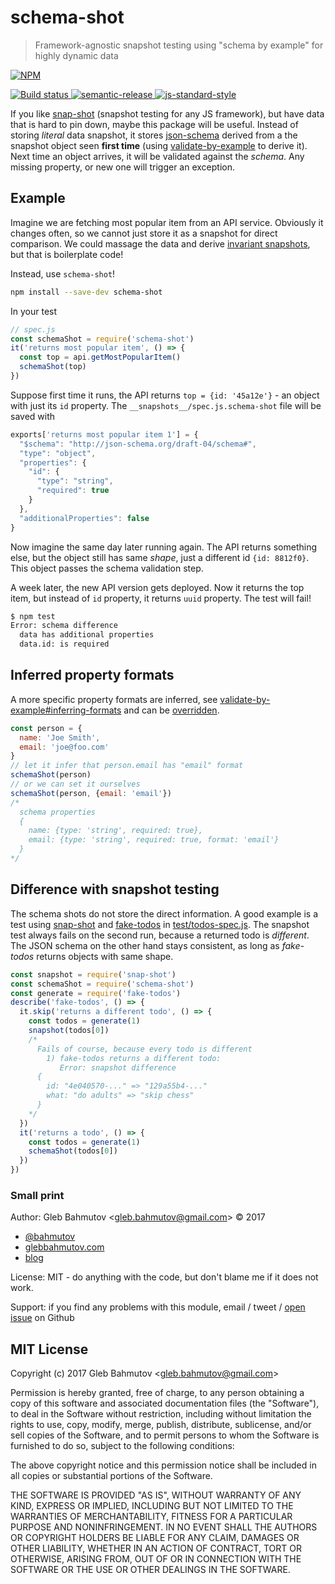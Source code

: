 # schema-shot

> Framework-agnostic snapshot testing using "schema by example" for highly dynamic data

[![NPM][npm-icon] ][npm-url]

[![Build status][ci-image] ][ci-url]
[![semantic-release][semantic-image] ][semantic-url]
[![js-standard-style][standard-image]][standard-url]

If you like [snap-shot][snap-shot] (snapshot testing for any JS framework),
but have data that is hard to pin down, maybe this package will be useful.
Instead of storing *literal* data snapshot, it stores [json-schema][json-schema]
derived from a the snapshot object seen **first time** (using
[validate-by-example][validate-by-example] to derive it). Next time an object
arrives, it will be validated against the *schema*. Any missing property,
or new one will trigger an exception.

## Example

Imagine we are fetching most popular item from an API service. Obviously
it changes often, so we cannot just store it as a snapshot for direct
comparison. We could massage the data and derive
[invariant snapshots][snapshot testing], but that is boilerplate code!

Instead, use `schema-shot`!

```sh
npm install --save-dev schema-shot
```

In your test

```js
// spec.js
const schemaShot = require('schema-shot')
it('returns most popular item', () => {
  const top = api.getMostPopularItem()
  schemaShot(top)
})
```

Suppose first time it runs, the API returns `top = {id: '45a12e'}` - an object
with just its `id` property. The `__snapshots__/spec.js.schema-shot` file
will be saved with

```js
exports['returns most popular item 1'] = {
  "$schema": "http://json-schema.org/draft-04/schema#",
  "type": "object",
  "properties": {
    "id": {
      "type": "string",
      "required": true
    }
  },
  "additionalProperties": false
}
```

Now imagine the same day later running again. The API returns something else,
but the object still has same *shape*, just a different id `{id: 8812f0}`.
This object passes the schema validation step.

A week later, the new API version gets deployed. Now it returns the top
item, but instead of `id` property, it returns `uuid` property. The test
will fail!

```sh
$ npm test
Error: schema difference
  data has additional properties
  data.id: is required
```

[json-schema]: http://json-schema.org/
[validate-by-example]: https://github.com/bahmutov/validate-by-example
[snapshot testing]: https://glebbahmutov.com/blog/snapshot-testing/

## Inferred property formats

A more specific property formats are inferred, see
[validate-by-example#inferring-formats][inferring] and can be
[overridden][overridden].

```js
const person = {
  name: 'Joe Smith',
  email: 'joe@foo.com'
}
// let it infer that person.email has "email" format
schemaShot(person)
// or we can set it ourselves
schemaShot(person, {email: 'email'})
/*
  schema properties
  {
    name: {type: 'string', required: true},
    email: {type: 'string', required: true, format: 'email'}
  }
*/
```

[inferring]: https://github.com/bahmutov/validate-by-example#inferring-formats
[overridden]: https://github.com/bahmutov/validate-by-example#overriding-formats

## Difference with snapshot testing

The schema shots do not store the direct information. A good example is
a test using [snap-shot][snap-shot] and [fake-todos][fake-todos] in
[test/todos-spec.js](test/todos-spec.js). The snapshot test always fails
on the second run, because a returned todo is *different*. The JSON
schema on the other hand stays consistent, as long as *fake-todos*
returns objects with same shape.

```js
const snapshot = require('snap-shot')
const schemaShot = require('schema-shot')
const generate = require('fake-todos')
describe('fake-todos', () => {
  it.skip('returns a different todo', () => {
    const todos = generate(1)
    snapshot(todos[0])
    /*
      Fails of course, because every todo is different
        1) fake-todos returns a different todo:
           Error: snapshot difference
      {
        id: "4e040570-..." => "129a55b4-..."
        what: "do adults" => "skip chess"
      }
    */
  })
  it('returns a todo', () => {
    const todos = generate(1)
    schemaShot(todos[0])
  })
})
```

[snap-shot]: https://github.com/bahmutov/snap-shot
[fake-todos]: https://github.com/bahmutov/fake-todos

### Small print

Author: Gleb Bahmutov &lt;gleb.bahmutov@gmail.com&gt; &copy; 2017

* [@bahmutov](https://twitter.com/bahmutov)
* [glebbahmutov.com](http://glebbahmutov.com)
* [blog](http://glebbahmutov.com/blog)

License: MIT - do anything with the code, but don't blame me if it does not work.

Support: if you find any problems with this module, email / tweet /
[open issue](https://github.com/bahmutov/schema-shot/issues) on Github

## MIT License

Copyright (c) 2017 Gleb Bahmutov &lt;gleb.bahmutov@gmail.com&gt;

Permission is hereby granted, free of charge, to any person
obtaining a copy of this software and associated documentation
files (the "Software"), to deal in the Software without
restriction, including without limitation the rights to use,
copy, modify, merge, publish, distribute, sublicense, and/or sell
copies of the Software, and to permit persons to whom the
Software is furnished to do so, subject to the following
conditions:

The above copyright notice and this permission notice shall be
included in all copies or substantial portions of the Software.

THE SOFTWARE IS PROVIDED "AS IS", WITHOUT WARRANTY OF ANY KIND,
EXPRESS OR IMPLIED, INCLUDING BUT NOT LIMITED TO THE WARRANTIES
OF MERCHANTABILITY, FITNESS FOR A PARTICULAR PURPOSE AND
NONINFRINGEMENT. IN NO EVENT SHALL THE AUTHORS OR COPYRIGHT
HOLDERS BE LIABLE FOR ANY CLAIM, DAMAGES OR OTHER LIABILITY,
WHETHER IN AN ACTION OF CONTRACT, TORT OR OTHERWISE, ARISING
FROM, OUT OF OR IN CONNECTION WITH THE SOFTWARE OR THE USE OR
OTHER DEALINGS IN THE SOFTWARE.

[npm-icon]: https://nodei.co/npm/schema-shot.svg?downloads=true
[npm-url]: https://npmjs.org/package/schema-shot
[ci-image]: https://travis-ci.org/bahmutov/schema-shot.svg?branch=master
[ci-url]: https://travis-ci.org/bahmutov/schema-shot
[semantic-image]: https://img.shields.io/badge/%20%20%F0%9F%93%A6%F0%9F%9A%80-semantic--release-e10079.svg
[semantic-url]: https://github.com/semantic-release/semantic-release
[standard-image]: https://img.shields.io/badge/code%20style-standard-brightgreen.svg
[standard-url]: http://standardjs.com/
